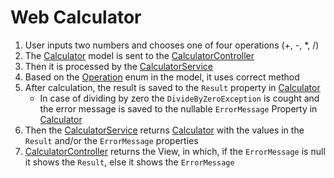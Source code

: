 # Web Calculator
1. User inputs two numbers and chooses one of four operations (+, -, *, /)
2. The [Calculator](Models/Calculator.cs) model is sent to the [CalculatorController](Controllers/CalculatorController.cs)
3. Then it is processed by the [CalculatorService](Services/CalculatorService.cs)
4. Based on the [Operation](Models/Operation.cs) enum in the model, it uses correct method
5. After calculation, the result is saved to the `Result` property in [Calculator](Models/Calculator.cs)
    - In case of dividing by zero the `DivideByZeroException` is cought and the error message is saved to the nullable `ErrorMessage` Property in [Calculator](Models/Calculator.cs)
6. Then the [CalculatorService](Services/CalculatorService.cs) returns [Calculator](Models/Calculator.cs) with the values in the `Result` and/or the `ErrorMessage` properties
7. [CalculatorController](Controllers/CalculatorController.cs) returns the View, in which, if the `ErrorMessage` is null it shows the `Result`, else it shows the `ErrorMessage`
